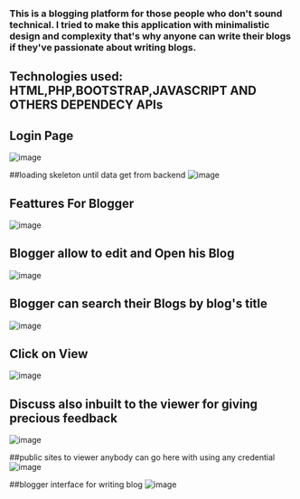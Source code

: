 ### This is a blogging platform for those people who don't sound technical. I tried to make this application with minimalistic design and complexity that's why anyone can write their blogs if they've passionate about writing blogs.

## Technologies used: HTML,PHP,BOOTSTRAP,JAVASCRIPT AND OTHERS DEPENDECY APIs
## Login Page
![image](https://user-images.githubusercontent.com/39033056/136688541-7a372569-5e3c-4bfd-a029-3f12dee1cf7b.png)

##loading skeleton until data get from backend
![image](https://user-images.githubusercontent.com/39033056/136688599-783920b7-bc8b-4be7-b8b3-745deaadcc90.png)

## Feattures For Blogger
![image](https://user-images.githubusercontent.com/39033056/136688631-86e5a4ec-8508-4e36-b677-3eabcd4892f7.png)
## Blogger allow to edit and Open his Blog 
![image](https://user-images.githubusercontent.com/39033056/136688694-855fc185-e5ee-480f-9510-fe9a5961ea5c.png)

## Blogger can search their Blogs by blog's title
![image](https://user-images.githubusercontent.com/39033056/136688728-1dbca8f0-cbe7-4fcd-98dc-75258d2a014b.png)

## Click on View
![image](https://user-images.githubusercontent.com/39033056/136688753-40274fcc-12cc-4df5-80a3-2668db107245.png)

## Discuss also inbuilt to the viewer for giving precious feedback
![image](https://user-images.githubusercontent.com/39033056/136688798-888faf86-398d-4cd1-bcd7-70dab26ab1c6.png)

##public sites to viewer anybody can go here with using any credential
![image](https://user-images.githubusercontent.com/39033056/136688864-8f787ead-b693-4760-8c43-fd3d3d27ed70.png)

##blogger interface for writing blog
![image](https://user-images.githubusercontent.com/39033056/136688958-5874be05-5c4e-4aa2-ab51-8da40f6243a1.png)
